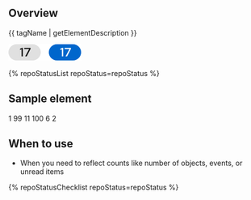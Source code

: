 ## Overview

{{ tagName | getElementDescription }}

<uxdot-example width-adjustment="72px">
  <img src="./badge-sample-element.png" alt="Two badges; from left to right, one badge has a light gray background with a dark gray counter number and the other badge has a blue background with a white counter number">
</uxdot-example>

{% repoStatusList repoStatus=repoStatus %}


## Sample element

<rh-badge number="1" aria-label="1 new message">1</rh-badge>
<rh-badge number="99" state="info" aria-label="99 details">99</rh-badge>
<rh-badge number="11" threshold="10" state="success" aria-label="10+ items">11</rh-badge>
<rh-badge number="100" threshold="99" state="warning" aria-label="99+ details">100</rh-badge>
<rh-badge number="6" state="caution" aria-label="6 overdue tasks">6</rh-badge>
<rh-badge number="2" state="danger" aria-label="2 errors">2</rh-badge>

## When to use

  - When you need to reflect counts like number of objects, events, or unread items


{% repoStatusChecklist repoStatus=repoStatus %}

